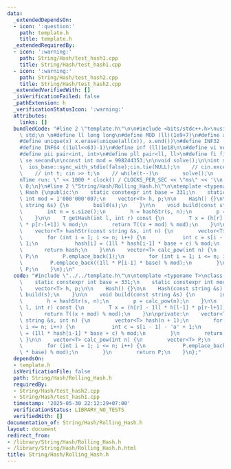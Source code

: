 ```yaml
---
data:
  _extendedDependsOn:
  - icon: ':question:'
    path: template.h
    title: template.h
  _extendedRequiredBy:
  - icon: ':warning:'
    path: String/Hash/test_hash1.cpp
    title: String/Hash/test_hash1.cpp
  - icon: ':warning:'
    path: String/Hash/test_hash2.cpp
    title: String/Hash/test_hash2.cpp
  _extendedVerifiedWith: []
  _isVerificationFailed: false
  _pathExtension: h
  _verificationStatusIcon: ':warning:'
  attributes:
    links: []
  bundledCode: "#line 2 \"template.h\"\n\n#include <bits/stdc++.h>\nusing namespace\
    \ std;\n \n#define ll long long\n#define MOD (ll)(1e9+7)\n#define all(x) (x).begin(),(x).end()\n\
    #define unique(x) x.erase(unique(all(x)), x.end())\n#define INF32 ((1ull<<31)-1)\n\
    #define INF64 ((1ull<<63)-1)\n#define inf (ll)1e18\n\n#define vi vector<int>\n\
    #define pii pair<int, int>\n#define pll pair<ll, ll>\n#define fi first\n#define\
    \ se second\n\nconst int mod = 998244353;\n\nvoid solve();\n\nint main(){\n  \
    \  ios_base::sync_with_stdio(false);cin.tie(NULL);\n    // cin.exceptions(cin.failbit);\n\
    \    // int t; cin >> t;\n    // while(t--)\n        solve();\n    cerr << \"\\\
    nTime run: \" << 1000 * clock() / CLOCKS_PER_SEC << \"ms\" << '\\n';\n    return\
    \ 0;\n}\n#line 2 \"String/Hash/Rolling_Hash.h\"\n\ntemplate <typename T>\nclass\
    \ Hash {\npublic:\n    static constexpr int base = 331;\n    static constexpr\
    \ int mod = 1'000'000'007;\n    vector<T> h, p;\n\n    Hash() {}\n\n    Hash(const\
    \ string &s) {\n        build(s);\n    }\n\n    void build(const string &s) {\n\
    \        int n = s.size();\n        h = hashStr(s, n);\n        p = calc_pow(n);\n\
    \    }\n\n    T getHash(int l, int r) const {\n        T x = (h[r] - 1ll * h[l-1]\
    \ * p[r-l+1]) % mod;\n        return T((x + mod) % mod);\n    }\n\nprivate:\n\
    \    vector<T> hashStr(const string &s, int n) {\n        vector<T> hash(n + 1);\n\
    \        for (int i = 1; i <= n; i++) {\n            int c = s[i - 1] - 'a' +\
    \ 1;\n            hash[i] = (1ll * hash[i-1] * base + c) % mod;\n        }\n \
    \       return hash;\n    }\n\n    vector<T> calc_pow(int n) {\n        vector<T>\
    \ P;\n        P.emplace_back(1);\n        for (int i = 1; i <= n; i++) {\n   \
    \         P.emplace_back((1ll * P[i-1] * base) % mod);\n        }\n        return\
    \ P;\n    }\n};\n"
  code: "#include \"../../template.h\"\n\ntemplate <typename T>\nclass Hash {\npublic:\n\
    \    static constexpr int base = 331;\n    static constexpr int mod = 1'000'000'007;\n\
    \    vector<T> h, p;\n\n    Hash() {}\n\n    Hash(const string &s) {\n       \
    \ build(s);\n    }\n\n    void build(const string &s) {\n        int n = s.size();\n\
    \        h = hashStr(s, n);\n        p = calc_pow(n);\n    }\n\n    T getHash(int\
    \ l, int r) const {\n        T x = (h[r] - 1ll * h[l-1] * p[r-l+1]) % mod;\n \
    \       return T((x + mod) % mod);\n    }\n\nprivate:\n    vector<T> hashStr(const\
    \ string &s, int n) {\n        vector<T> hash(n + 1);\n        for (int i = 1;\
    \ i <= n; i++) {\n            int c = s[i - 1] - 'a' + 1;\n            hash[i]\
    \ = (1ll * hash[i-1] * base + c) % mod;\n        }\n        return hash;\n   \
    \ }\n\n    vector<T> calc_pow(int n) {\n        vector<T> P;\n        P.emplace_back(1);\n\
    \        for (int i = 1; i <= n; i++) {\n            P.emplace_back((1ll * P[i-1]\
    \ * base) % mod);\n        }\n        return P;\n    }\n};"
  dependsOn:
  - template.h
  isVerificationFile: false
  path: String/Hash/Rolling_Hash.h
  requiredBy:
  - String/Hash/test_hash2.cpp
  - String/Hash/test_hash1.cpp
  timestamp: '2025-05-30 22:12:29+07:00'
  verificationStatus: LIBRARY_NO_TESTS
  verifiedWith: []
documentation_of: String/Hash/Rolling_Hash.h
layout: document
redirect_from:
- /library/String/Hash/Rolling_Hash.h
- /library/String/Hash/Rolling_Hash.h.html
title: String/Hash/Rolling_Hash.h
---
```

